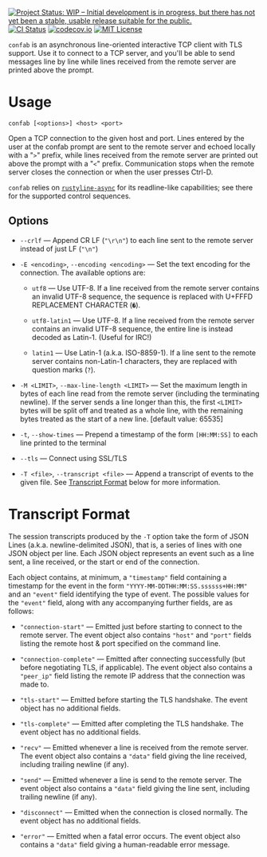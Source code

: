 [![Project Status: WIP – Initial development is in progress, but there has not yet been a stable, usable release suitable for the public.](https://www.repostatus.org/badges/latest/wip.svg)](https://www.repostatus.org/#wip)
[![CI Status](https://github.com/jwodder/confab/actions/workflows/test.yml/badge.svg)](https://github.com/jwodder/confab/actions/workflows/test.yml)
[![codecov.io](https://codecov.io/gh/jwodder/confab/branch/master/graph/badge.svg)](https://codecov.io/gh/jwodder/confab)
[![MIT License](https://img.shields.io/github/license/jwodder/confab.svg)](https://opensource.org/licenses/MIT)

`confab` is an asynchronous line-oriented interactive TCP client with TLS
support.  Use it to connect to a TCP server, and you'll be able to send
messages line by line while lines received from the remote server are printed
above the prompt.

Usage
=====

    confab [<options>] <host> <port>

Open a TCP connection to the given host and port.  Lines entered by the user at
the confab prompt are sent to the remote server and echoed locally with a "`>`"
prefix, while lines received from the remote server are printed out above the
prompt with a "`<`" prefix.  Communication stops when the remote server closes
the connection or when the user presses Ctrl-D.

`confab` relies on
[`rustyline-async`](https://github.com/zyansheep/rustyline-async) for its
readline-like capabilities; see there for the supported control sequences.

Options
-------

- `--crlf` — Append CR LF (`"\r\n"`) to each line sent to the remote server
  instead of just LF (`"\n"`)

- `-E <encoding>`, `--encoding <encoding>` — Set the text encoding for the
  connection.  The available options are:

    - `utf8` — Use UTF-8.  If a line received from the remote server contains
      an invalid UTF-8 sequence, the sequence is replaced with U+FFFD
      REPLACEMENT CHARACTER (`�`).

    - `utf8-latin1` — Use UTF-8.  If a line received from the remote server
      contains an invalid UTF-8 sequence, the entire line is instead decoded as
      Latin-1.  (Useful for IRC!)

    - `latin1` — Use Latin-1 (a.k.a. ISO-8859-1).  If a line sent to the remote
      server contains non-Latin-1 characters, they are replaced with question
      marks (`?`).

- `-M <LIMIT>`, `--max-line-length <LIMIT>` — Set the maximum length in bytes
  of each line read from the remote server (including the terminating newline).
  If the server sends a line longer than this, the first `<LIMIT>` bytes will
  be split off and treated as a whole line, with the remaining bytes treated as
  the start of a new line.  [default value: 65535]

- `-t`, `--show-times` — Prepend a timestamp of the form `[HH:MM:SS]` to each
  line printed to the terminal

- `--tls` — Connect using SSL/TLS

- `-T <file>`, `--transcript <file>` — Append a transcript of events to the
  given file.  See [Transcript Format](#transcript-format) below for more
  information.


Transcript Format
=================

The session transcripts produced by the `-T` option take the form of JSON Lines
(a.k.a. newline-delimited JSON), that is, a series of lines with one JSON
object per line.  Each JSON object represents an event such as a line sent, a
line received, or the start or end of the connection.

Each object contains, at minimum, a `"timestamp"` field containing a timestamp
for the event in the form `"YYYY-MM-DDTHH:MM:SS.ssssss+HH:MM"` and an `"event"`
field identifying the type of event.  The possible values for the `"event"`
field, along with any accompanying further fields, are as follows:

- `"connection-start"` — Emitted just before starting to connect to the remote
  server.  The event object also contains `"host"` and `"port"` fields listing
  the remote host & port specified on the command line.

- `"connection-complete"` — Emitted after connecting successfully (but before
  negotiating TLS, if applicable).  The event object also contains a
  `"peer_ip"` field listing the remote IP address that the connection was made
  to.

- `"tls-start"` — Emitted before starting the TLS handshake.  The event object
  has no additional fields.

- `"tls-complete"` — Emitted after completing the TLS handshake.  The event
  object has no additional fields.

- `"recv"` — Emitted whenever a line is received from the remote server.  The
  event object also contains a `"data"` field giving the line received,
  including trailing newline (if any).

- `"send"` — Emitted whenever a line is send to the remote server.  The event
  object also contains a `"data"` field giving the line sent, including
  trailing newline (if any).

- `"disconnect"` — Emitted when the connection is closed normally.  The event
  object has no additional fields.

- `"error"` — Emitted when a fatal error occurs.  The event object also
  contains a `"data"` field giving a human-readable error message.
